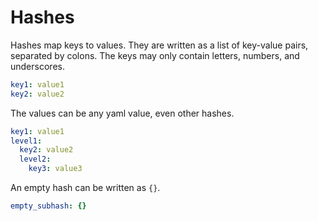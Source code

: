 # Hashes

Hashes map keys to values. They are written as a list of key-value pairs, separated by colons. The keys may only contain letters, numbers, and underscores.

```yaml
key1: value1
key2: value2
```

The values can be any yaml value, even other hashes.

```yaml
key1: value1
level1:
  key2: value2
  level2:
    key3: value3
```

An empty hash can be written as `{}`.

```yaml
empty_subhash: {}
```